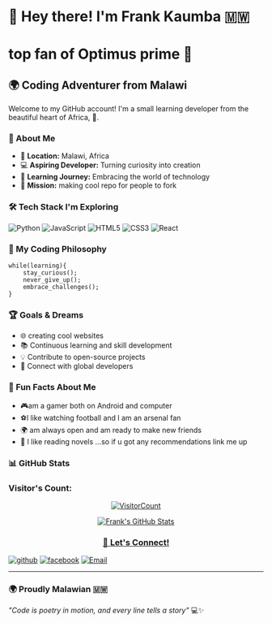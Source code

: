 # 👋 Hey there! I'm Frank Kaumba 🇲🇼

# top fan of Optimus prime 🫶
## 🌍 Coding Adventurer from Malawi

Welcome to my GitHub account! I'm a small learning developer from the beautiful heart of Africa, 🫡.

### 🚀 About Me

- 📍 **Location:** Malawi, Africa
- 💻 **Aspiring Developer:** Turning curiosity into creation
- 🌱 **Learning Journey:** Embracing the world of technology
- 🎯 **Mission:** making cool repo for people to fork

### 🛠 Tech Stack I'm Exploring

![Python](https://img.shields.io/badge/-Python-05122A?style=flat&logo=python)
![JavaScript](https://img.shields.io/badge/-JavaScript-05122A?style=flat&logo=javascript)
![HTML5](https://img.shields.io/badge/-HTML5-05122A?style=flat&logo=html5)
![CSS3](https://img.shields.io/badge/-CSS3-05122A?style=flat&logo=css3)
![React](https://img.shields.io/badge/-React-05122A?style=flat&logo=react)

### 🌈 My Coding Philosophy

```
while(learning){
    stay_curious();
    never_give_up();
    embrace_challenges();
}
```

### 🏆 Goals & Dreams

- 🌐 creating cool websites 
- 📚 Continuous learning and skill development
- 💡 Contribute to open-source projects
- 🤝 Connect with global developers

### 🌟 Fun Facts About Me

- 🎮am a gamer both on Android and computer 
- ⚽l like watching football and l am an arsenal fan
- 🌍 am always open and am ready to make new friends 
- 📖 l like reading novels ...so if u got any recommendations link me up

### 📊 GitHub Stats

### Visitor's Count:

<a align="center" href="https://profile-counter.glitch.me/{frank-kaumba}/count.svg">

  ![VisitorCount](https://profile-counter.glitch.me/{frank-kaumba}/count.svg) 

![Frank's GitHub Stats](https://github-readme-stats.vercel.app/api?username=Efkidgamerdev&show_icons=true&theme=radical)

### 🤝 Let's Connect!

[![github](https://img.shields.io/badge/-github-05122A?style=flat&logo=github)](https://www.github.com/in/efkidgamerdev)
[![facebook](https://img.shields.io/badge/-facebook-05122A?style=flat&logo=facebook)](https://facebook.com/efkidtrapgamer)
[![Email](https://img.shields.io/badge/-Email-05122A?style=flat&logo=gmail)](mailto:efkidgamer@gmail.com)

---

### 🌍 Proudly Malawian  🇲🇼

*"Code is poetry in motion, and every line tells a story"* 💻✨

<!---
efkidgamerdev/efkidgamerdev is a ✨ special ✨ repository because its `README.md` (this file) appears on your GitHub profile.
You can click the Preview link to take a look at your changes.
--->
